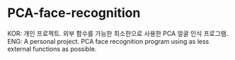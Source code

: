 # PCA-face-recognition

KOR: 개인 프로젝트. 외부 함수를 가능한 최소한으로 사용한 PCA 얼굴 인식 프로그램.
ENG: A personal project. PCA face recognition program using as less external functions as possible.  

